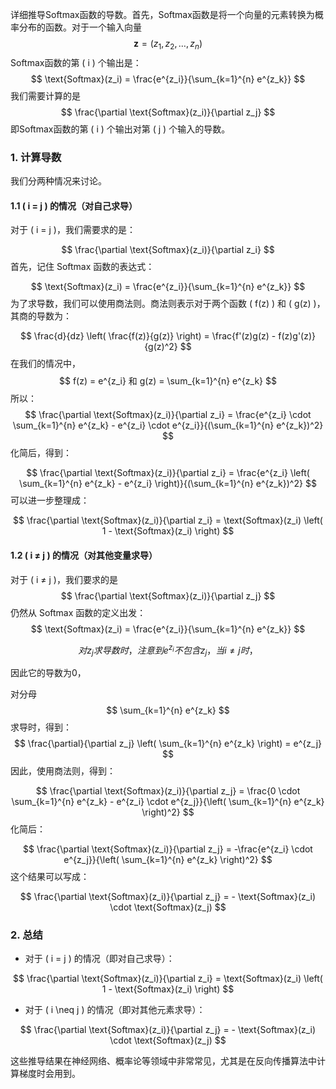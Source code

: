 详细推导Softmax函数的导数。首先，Softmax函数是将一个向量的元素转换为概率分布的函数。对于一个输入向量
$$
\mathbf{z} = (z_1, z_2, \dots, z_n) 
$$
Softmax函数的第 \( i \) 个输出是：
$$
\text{Softmax}(z_i) = \frac{e^{z_i}}{\sum_{k=1}^{n} e^{z_k}}
$$
我们需要计算的是
$$
 \frac{\partial \text{Softmax}(z_i)}{\partial z_j} 
$$
即Softmax函数的第 \( i \) 个输出对第 \( j \) 个输入的导数。

### 1. 计算导数
我们分两种情况来讨论。

#### 1.1 \( i = j \) 的情况（对自己求导）

对于 \( i = j \)，我们需要求的是：

$$
\frac{\partial \text{Softmax}(z_i)}{\partial z_i}
$$
首先，记住 Softmax 函数的表达式：

$$
\text{Softmax}(z_i) = \frac{e^{z_i}}{\sum_{k=1}^{n} e^{z_k}}
$$
为了求导数，我们可以使用商法则。商法则表示对于两个函数 \( f(z) \) 和 \( g(z) \)，其商的导数为：

$$
\frac{d}{dz} \left( \frac{f(z)}{g(z)} \right) = \frac{f'(z)g(z) - f(z)g'(z)}{g(z)^2}
$$
在我们的情况中，
$$
 f(z) = e^{z_i} 和  g(z) = \sum_{k=1}^{n} e^{z_k} 
$$
所以：
$$
\frac{\partial \text{Softmax}(z_i)}{\partial z_i} = \frac{e^{z_i} \cdot \sum_{k=1}^{n} e^{z_k} - e^{z_i} \cdot e^{z_i}}{(\sum_{k=1}^{n} e^{z_k})^2}
$$
化简后，得到：

$$
\frac{\partial \text{Softmax}(z_i)}{\partial z_i} = \frac{e^{z_i} \left( \sum_{k=1}^{n} e^{z_k} - e^{z_i} \right)}{(\sum_{k=1}^{n} e^{z_k})^2}
$$
可以进一步整理成：

$$
\frac{\partial \text{Softmax}(z_i)}{\partial z_i} = \text{Softmax}(z_i) \left( 1 - \text{Softmax}(z_i) \right)
$$


#### 1.2 \( i ≠ j \) 的情况（对其他变量求导）

对于 \( i ≠ j \)，我们要求的是
$$
\frac{\partial \text{Softmax}(z_i)}{\partial z_j} 
$$
仍然从 Softmax 函数的定义出发：
$$
\text{Softmax}(z_i) = \frac{e^{z_i}}{\sum_{k=1}^{n} e^{z_k}}
$$

$$
对  z_j 求导数时，注意到e^{z_i} 不包含 z_j ，当 i ≠ j 时，
$$

因此它的导数为0，

对分母
$$
\sum_{k=1}^{n} e^{z_k}
$$
求导时，得到：
$$
\frac{\partial}{\partial z_j} \left( \sum_{k=1}^{n} e^{z_k} \right) = e^{z_j}
$$
因此，使用商法则，得到：

$$
\frac{\partial \text{Softmax}(z_i)}{\partial z_j} = \frac{0 \cdot \sum_{k=1}^{n} e^{z_k} - e^{z_i} \cdot e^{z_j}}{\left( \sum_{k=1}^{n} e^{z_k} \right)^2}
$$
化简后：

$$
\frac{\partial \text{Softmax}(z_i)}{\partial z_j} = -\frac{e^{z_i} \cdot e^{z_j}}{\left( \sum_{k=1}^{n} e^{z_k} \right)^2}
$$
这个结果可以写成：

$$
\frac{\partial \text{Softmax}(z_i)}{\partial z_j} = - \text{Softmax}(z_i) \cdot \text{Softmax}(z_j)
$$


### 2. 总结

- 对于 \( i = j \) 的情况（即对自己求导）：

$$
\frac{\partial \text{Softmax}(z_i)}{\partial z_i} = \text{Softmax}(z_i) \left( 1 - \text{Softmax}(z_i) \right)
$$



- 对于 \( i \neq j \) 的情况（即对其他元素求导）：

$$
\frac{\partial \text{Softmax}(z_i)}{\partial z_j} = - \text{Softmax}(z_i) \cdot \text{Softmax}(z_j)
$$

这些推导结果在神经网络、概率论等领域中非常常见，尤其是在反向传播算法中计算梯度时会用到。
